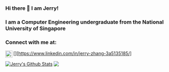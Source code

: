 <!--
**Lucria/Lucria** is a ✨ _special_ ✨ repository because its `README.md` (this file) appears on your GitHub profile.

Here are some ideas to get you started:

- 🔭 I’m currently working on ...
- 🌱 I’m currently learning ...
- 👯 I’m looking to collaborate on ...
- 🤔 I’m looking for help with ...
- 💬 Ask me about ...
- 📫 How to reach me: ...
- 😄 Pronouns: ...
- ⚡ Fun fact: ...
-->
### Hi there 👋 I am Jerry!

### I am a Computer Engineering undergraduate from the National University of Singapore

### Connect with me at:
[<img align="left" alt="Jerry Zhang | LinkedIn" width="22px" src="https://cdn.jsdelivr.net/npm/simple-icons@v3/icons/linkedin.svg" />][https://www.linkedin.com/in/jerry-zhang-3a5135185/]

<a href="https://github.com/lucria">
<img align="center" alt="Jerry's Github Stats" src="https://github-readme-stats.codestackr.vercel.app/api?username=lucria&show_icons=true&hide_border=true&count_private=true&include_all_commits=true&theme=radical" /></a>

<a href="https://github.com/lucria">
  <img align="center" src="https://github-readme-stats.anuraghazra1.vercel.app/api/top-langs/?username=lucria&layout=compact&theme=radical" />
</a>
